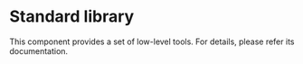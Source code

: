 Standard library
=============

This component provides a set of low-level tools. For details, please refer its documentation.